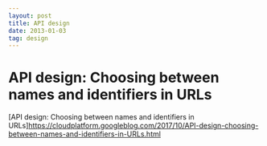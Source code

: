 ```yaml
---
layout: post
title: API design
date: 2013-01-03
tag: design
---
```


# API design: Choosing between names and identifiers in URLs

[API design: Choosing between names and identifiers in URLs]https://cloudplatform.googleblog.com/2017/10/API-design-choosing-between-names-and-identifiers-in-URLs.html
